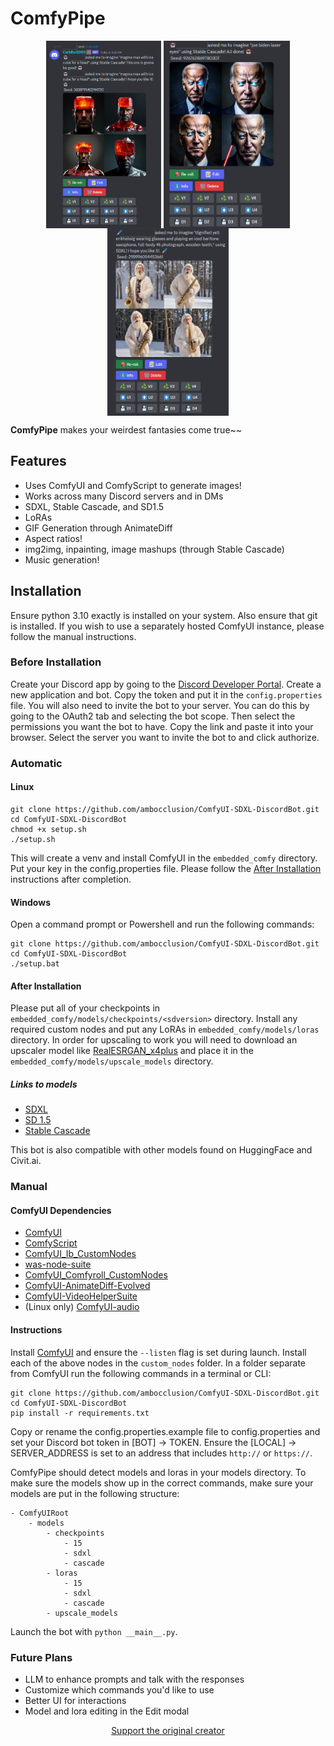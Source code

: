 # ComfyPipe

<p float="left" align="center">
  <img src="assets/screen1.png" height="300px" align="top" />
  <img src="assets/screen2.png" height="300px" align="top" /> 
  <img src="assets/screen3.png" height="300px" align="top" />
</p>

**ComfyPipe** makes your weirdest fantasies come true~~

## Features

* Uses ComfyUI and ComfyScript to generate images!
* Works across many Discord servers and in DMs
* SDXL, Stable Cascade, and SD1.5
* LoRAs
* GIF Generation through AnimateDiff
* Aspect ratios!
* img2img, inpainting, image mashups (through Stable Cascade)
* Music generation!

## Installation

Ensure python 3.10 exactly is installed on your system. Also ensure that git is installed. If you wish to use a separately hosted ComfyUI instance, please follow the manual instructions.

### Before Installation

Create your Discord app by going to the [Discord Developer Portal](https://discord.com/developers). Create a new application and bot. Copy the token and put it in the `config.properties` file.
You will also need to invite the bot to your server. You can do this by going to the OAuth2 tab and selecting the bot scope. Then select the permissions you want the bot to have.
Copy the link and paste it into your browser. Select the server you want to invite the bot to and click authorize.

### Automatic

#### Linux

```
git clone https://github.com/ambocclusion/ComfyUI-SDXL-DiscordBot.git
cd ComfyUI-SDXL-DiscordBot
chmod +x setup.sh
./setup.sh
```

This will create a venv and install ComfyUI in the `embedded_comfy` directory. Put your key in the config.properties file. Please follow the [After Installation](#after-installation) instructions
after completion.

#### Windows

Open a command prompt or Powershell and run the following commands:

```
git clone https://github.com/ambocclusion/ComfyUI-SDXL-DiscordBot.git
cd ComfyUI-SDXL-DiscordBot
./setup.bat
```

#### After Installation

Please put all of your checkpoints in `embedded_comfy/models/checkpoints/<sdversion>` directory. Install any required custom nodes and put any LoRAs in `embedded_comfy/models/loras` directory.
In order for upscaling to work you will need to download an upscaler model like [RealESRGAN_x4plus](https://github.com/xinntao/Real-ESRGAN/releases/download/v0.1.0/RealESRGAN_x4plus.pth) and place it
in the `embedded_comfy/models/upscale_models` directory.

##### Links to models

* [SDXL](https://huggingface.co/stabilityai/stable-diffusion-xl-base-1.0/blob/main/sd_xl_base_1.0.safetensors)
* [SD 1.5](https://huggingface.co/runwayml/stable-diffusion-v1-5/blob/main/v1-5-pruned-emaonly.safetensors)
* [Stable Cascade](https://huggingface.co/stabilityai/stable-cascade/tree/main/comfyui_checkpoints)

This bot is also compatible with other models found on HuggingFace and Civit.ai.

### Manual

#### ComfyUI Dependencies

* [ComfyUI](https://github.com/comfyanonymous/ComfyUI)
* [ComfyScript](https://github.com/Chaoses-Ib/ComfyScript)
* [ComfyUI_Ib_CustomNodes](https://github.com/Chaoses-Ib/ComfyUI_Ib_CustomNodes)
* [was-node-suite](https://github.com/WASasquatch/was-node-suite-comfyui)
* [ComfyUI_Comfyroll_CustomNodes](https://github.com/Suzie1/ComfyUI_Comfyroll_CustomNodes)
* [ComfyUI-AnimateDiff-Evolved](https://github.com/Kosinkadink/ComfyUI-AnimateDiff-Evolved)
* [ComfyUI-VideoHelperSuite](https://github.com/Kosinkadink/ComfyUI-VideoHelperSuite)
* (Linux only) [ComfyUI-audio](https://github.com/eigenpunk/ComfyUI-audio)

#### Instructions

Install [ComfyUI](https://github.com/comfyanonymous/ComfyUI) and ensure the `--listen` flag is set during launch. Install each of the above nodes in the `custom_nodes` folder. In a folder separate
from ComfyUI run the following commands in a terminal or CLI:

```
git clone https://github.com/ambocclusion/ComfyUI-SDXL-DiscordBot.git
cd ComfyUI-SDXL-DiscordBot
pip install -r requirements.txt
```

Copy or rename the config.properties.example file to config.properties and set your Discord bot token in [BOT] -> TOKEN. Ensure the [LOCAL] -> SERVER_ADDRESS is set to an address that
includes `http://` or `https://`.

ComfyPipe should detect models and loras in your models directory. To make sure the models show up in the correct commands, make sure your models are put in the following structure:

```
- ComfyUIRoot
    - models
        - checkpoints
            - 15
            - sdxl
            - cascade
        - loras
            - 15
            - sdxl
            - cascade
        - upscale_models
```

Launch the bot with `python __main__.py`.

### Future Plans

* LLM to enhance prompts and talk with the responses
* Customize which commands you'd like to use
* Better UI for interactions
* Model and lora editing in the Edit modal

<div align="center">

[Support the original creator](https://ko-fi.com/dab_bot)

</div>
